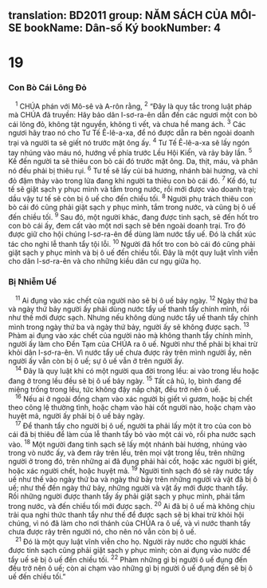 translation: BD2011
group: NĂM SÁCH CỦA MÔI-SE
bookName: Dân-số Ký 
bookNumber: 4
-------

<div class="title"><h1>19</h1><h3>Con Bò Cái Lông Ðỏ</h3></div>
<span class="verse dan_19_1"> <sup>1</sup> CHÚA phán với Mô-sê và A-rôn rằng, </span>
<span class="verse dan_19_2"><sup>2</sup> “Ðây là quy tắc trong luật pháp mà CHÚA đã truyền: Hãy bảo dân I-sơ-ra-ên dẫn đến các ngươi một con bò cái lông đỏ, không tật nguyền, không tì vết, và chưa hề mang ách. </span>
<span class="verse dan_19_3"><sup>3</sup> Các ngươi hãy trao nó cho Tư Tế Ê-lê-a-xa, để nó được dẫn ra bên ngoài doanh trại và người ta sẽ giết nó trước mặt ông ấy. </span>
<span class="verse dan_19_4"><sup>4</sup> Tư Tế Ê-lê-a-xa sẽ lấy ngón tay nhúng vào máu nó, hướng về phía trước Lều Hội Kiến, và rảy bảy lần. </span>
<span class="verse dan_19_5"><sup>5</sup> Kế đến người ta sẽ thiêu con bò cái đó trước mặt ông. Da, thịt, máu, và phân nó đều phải bị thiêu rụi. </span>
<span class="verse dan_19_6"><sup>6</sup> Tư tế sẽ lấy củi bá hương, nhánh bài hương, và chỉ đỏ đậm thảy vào trong lửa đang khi người ta thiêu con bò cái đó. </span>
<span class="verse dan_19_7"><sup>7</sup> Kế đó, tư tế sẽ giặt sạch y phục mình và tắm trong nước, rồi mới được vào doanh trại; dầu vậy tư tế sẽ còn bị ô uế cho đến chiều tối. </span>
<span class="verse dan_19_8"><sup>8</sup> Người phụ trách thiêu con bò cái đó cũng phải giặt sạch y phục mình, tắm trong nước, và cũng bị ô uế đến chiều tối. </span>
<span class="verse dan_19_9"><sup>9</sup> Sau đó, một người khác, đang được tinh sạch, sẽ đến hốt tro con bò cái ấy, đem cất vào một nơi sạch sẽ bên ngoài doanh trại. Tro đó được giữ cho hội chúng I-sơ-ra-ên để dùng làm nước tẩy uế. Ðó là chất xúc tác cho nghi lễ thanh tẩy tội lỗi. </span>
<span class="verse dan_19_10"><sup>10</sup> Người đã hốt tro con bò cái đó cũng phải giặt sạch y phục mình và bị ô uế đến chiều tối. Ðây là một quy luật vĩnh viễn cho dân I-sơ-ra-ên và cho những kiều dân cư ngụ giữa họ.<br/></span>
<div class="title"><h3>Bị Nhiễm Uế</h3></div>
<span class="verse dan_19_11"> <sup>11</sup> Ai đụng vào xác chết của người nào sẽ bị ô uế bảy ngày. </span>
<span class="verse dan_19_12"><sup>12</sup> Ngày thứ ba và ngày thứ bảy người ấy phải dùng nước tẩy uế thanh tẩy chính mình, rồi như thế mới được sạch. Nhưng nếu không dùng nước tẩy uế thanh tẩy chính mình trong ngày thứ ba và ngày thứ bảy, người ấy sẽ không được sạch. </span>
<span class="verse dan_19_13"><sup>13</sup> Phàm ai đụng vào xác chết của người nào mà không thanh tẩy chính mình, người ấy làm cho Ðền Tạm của CHÚA ra ô uế. Người như thế phải bị khai trừ khỏi dân I-sơ-ra-ên. Vì nước tẩy uế chưa được rảy trên mình người ấy, nên người ấy vẫn còn bị ô uế; sự ô uế vẫn ở trên người ấy.<br/></span>
<span class="verse dan_19_14"> <sup>14</sup> Ðây là quy luật khi có một người qua đời trong lều: ai vào trong lều hoặc đang ở trong lều đều sẽ bị ô uế bảy ngày. </span>
<span class="verse dan_19_15"><sup>15</sup> Tất cả hũ, lọ, bình đang để miệng trống trong lều, tức không đậy nắp chặt, đều trở nên ô uế.<br/></span>
<span class="verse dan_19_16"> <sup>16</sup> Nếu ai ở ngoài đồng chạm vào xác người bị giết vì gươm, hoặc bị chết theo công lệ thường tình, hoặc chạm vào hài cốt người nào, hoặc chạm vào huyệt mả, người ấy phải bị ô uế bảy ngày.<br/></span>
<span class="verse dan_19_17"> <sup>17</sup> Ðể thanh tẩy cho người bị ô uế, người ta phải lấy một ít tro của con bò cái đã bị thiêu để làm của lễ thanh tẩy bỏ vào một cái vò, rồi pha nước sạch vào. </span>
<span class="verse dan_19_18"><sup>18</sup> Một người đang tinh sạch sẽ lấy một nhánh bài hương, nhúng vào trong vò nước ấy, và đem rảy trên lều, trên mọi vật trong lều, trên những người ở trong đó, trên những ai đã đụng phải hài cốt, hoặc xác người bị giết, hoặc xác người chết, hoặc huyệt mả. </span>
<span class="verse dan_19_19"><sup>19</sup> Người tinh sạch đó sẽ rảy nước tẩy uế như thế vào ngày thứ ba và ngày thứ bảy trên những người và vật đã bị ô uế; như thế đến ngày thứ bảy, những người và vật ấy mới được thanh tẩy. Rồi những người được thanh tẩy ấy phải giặt sạch y phục mình, phải tắm trong nước, và đến chiều tối mới được sạch. </span>
<span class="verse dan_19_20"><sup>20</sup> Ai đã bị ô uế mà không chịu trải qua nghi thức thanh tẩy như thế để được sạch sẽ bị khai trừ khỏi hội chúng, vì nó đã làm cho nơi thánh của CHÚA ra ô uế, và vì nước thanh tẩy chưa được rảy trên người nó, cho nên nó vẫn còn bị ô uế.<br/></span>
<span class="verse dan_19_21"> <sup>21</sup> Ðó là một quy luật vĩnh viễn cho họ. Người rảy nước cho người khác được tinh sạch cũng phải giặt sạch y phục mình; còn ai đụng vào nước để tẩy uế sẽ bị ô uế đến chiều tối. </span>
<span class="verse dan_19_22"><sup>22</sup> Phàm những gì bị người ô uế đụng đến đều trở nên ô uế; còn ai chạm vào những gì bị người ô uế đụng đến sẽ bị ô uế đến chiều tối.”<br/></span>

